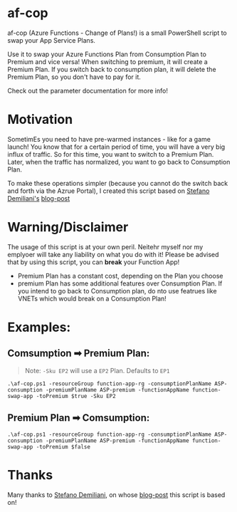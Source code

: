 # af-cop
af-cop (Azure Functions - Change of Plans!) is a small PowerShell script to swap your App Service Plans.

Use it to swap your Azure Functions Plan from Consumption Plan to Premium and vice versa!
When switching to premium, it will create a Premium Plan.
If you switch back to consumption plan, it will delete the Premium Plan, so you don't have to pay for it.

Check out the parameter documentation for more info!

# Motivation
SometimEs you need to have pre-warmed instances - like for a game launch!
You know that for a certain period of time, you will have a very big influx of traffic. So for this time, you want to switch to a Premium Plan.
Later, when the traffic has normalized, you want to go back to Consumption Plan.


To make these operations simpler (because you cannot do the switch back and forth via the Azrue Portal), I created this script based on [Stefano Demiliani's](https://twitter.com/demiliani) [blog-post](https://demiliani.com/2020/12/02/moving-azure-functions-from-consumption-to-premium-plans/)


# Warning/Disclaimer
The usage of this script is at your own peril. Neitehr myself nor my emplyoer will take any liability on what you do with it!
Please be advised that by using this script, you can **break** your Function App!

* Premium Plan has a constant cost, depending on the Plan you choose
* premium Plan has some additional features over Consumption Plan. If you intend to go back to Consumption plan, do nto use featrues like VNETs which would break on a Consumption Plan!


# Examples:

## Comsumption ➡ Premium Plan:
> Note: `-Sku EP2` will use a `EP2` Plan. Defaults to `EP1`

    .\af-cop.ps1 -resourceGroup function-app-rg -consumptionPlanName ASP-consumption -premiumPlanName ASP-premium -functionAppName function-swap-app -toPremium $true -Sku EP2
    
## Premium Plan ➡ Comsumption:
    .\af-cop.ps1 -resourceGroup function-app-rg -consumptionPlanName ASP-consumption -premiumPlanName ASP-premium -functionAppName function-swap-app -toPremium $false

# Thanks
Many thanks to [Stefano Demiliani](https://twitter.com/demiliani), on whose [blog-post](https://demiliani.com/2020/12/02/moving-azure-functions-from-consumption-to-premium-plans/) this script is based on!
